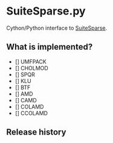 # SuiteSparse.py

Cython/Python interface to [SuiteSparse](http://faculty.cse.tamu.edu/davis/suitesparse.html).

## What is implemented?

- [] UMFPACK
- [] CHOLMOD
- [] SPQR
- [] KLU
- [] BTF
- [] AMD
- [] CAMD
- [] COLAMD
- [] CCOLAMD

## Release history